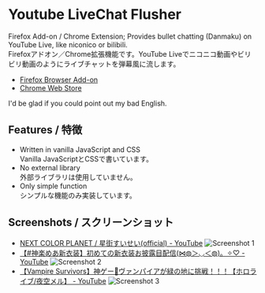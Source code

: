 # Youtube LiveChat Flusher

Firefox Add-on / Chrome Extension; Provides bullet chatting (Danmaku) on YouTube Live, like niconico or bilibili.<br>Firefoxアドオン／Chrome拡張機能です。YouTube Liveでニコニコ動画やビリビリ動画のようにライブチャットを弾幕風に流します。

- [Firefox Browser Add-on](https://addons.mozilla.org/firefox/addon/youtube-livechat-flusher/)
- [Chrome Web Store](https://chrome.google.com/webstore/detail/youtube-livechat-flusher/kkjglcpgfpjlaloboikfcoofameeljbe)

I'd be glad if you could point out my bad English.

## Features / 特徴
- Written in vanilla JavaScript and CSS<br>Vanilla JavaScriptとCSSで書いています。
- No external library<br>外部ライブラリは使用していません。
- Only simple function<br>シンプルな機能のみ実装しています。

## Screenshots / スクリーンショット
- [NEXT COLOR PLANET / 星街すいせい(official) - YouTube](https://www.youtube.com/watch?v=vQHVGXdcqEQ)
  ![Screenshot 1](https://addons.mozilla.org/user-media/previews/full/262/262499.png "NEXT COLOR PLANET / 星街すいせい(official) - YouTube")
- [【#神楽めあ新衣装】初めての新衣装お披露目配信(⋈◍＞◡＜◍)。✧♡ - YouTube](https://www.youtube.com/watch?v=NWbzQ2iHgnw)
  ![Screenshot 2](https://addons.mozilla.org/user-media/previews/full/266/266861.png "【#神楽めあ新衣装】初めての新衣装お披露目配信(⋈◍＞◡＜◍)。✧♡ - YouTube")
- [【Vampire Survivors】神ゲー🌟ヴァンパイアが緑の地に挑戦！！！【ホロライブ/夜空メル】 - YouTube](https://www.youtube.com/watch?v=dsnGWY5XXAE)
  ![Screenshot 3](https://addons.mozilla.org/user-media/previews/full/266/266862.png "【Vampire Survivors】神ゲー🌟ヴァンパイアが緑の地に挑戦！！！【ホロライブ/夜空メル】 - YouTube")
